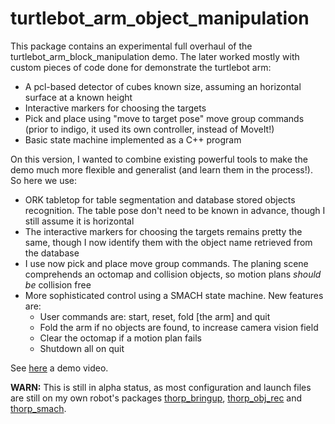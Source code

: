 turtlebot_arm_object_manipulation
=================================

This package contains an experimental full overhaul of the turtlebot_arm_block_manipulation demo.
The later worked mostly with custom pieces of code done for demonstrate the turtlebot arm:

 * A pcl-based detector of cubes known size, assuming an horizontal surface at a known height
 * Interactive markers for choosing the targets
 * Pick and place using "move to target pose" move group commands (prior to indigo, it used its own controller, instead of MoveIt!)
 * Basic state machine implemented as a C++ program

On this version, I wanted to combine existing powerful tools to make the demo much more flexible and generalist (and learn them in the process!).
So here we use:

 * ORK tabletop for table segmentation and database stored objects recognition. The table pose don't need to be known in advance, though I still assume it is horizontal
 * The interactive markers for choosing the targets remains pretty the same, though I now identify them with the object name retrieved from the database
 * I use now pick and place move group commands. The planing scene comprehends an octomap and collision objects, so motion plans *should be* collision free
 * More sophisticated control using a SMACH state machine. New features are:
   * User commands are: start, reset, fold [the arm] and quit
   * Fold the arm if no objects are found, to increase camera vision field
   * Clear the octomap if a motion plan fails
   * Shutdown all on quit

See [here](https://drive.google.com/file/d/0BzYjlgbSZJSWaVRVQmVKTVczY00/view?usp=sharing) a demo video.


**WARN:** This is still in alpha status, as most configuration and launch files are still on my own robot's packages [thorp_bringup](https://github.com/corot/thorp/tree/master/thorp_bringup),
 [thorp_obj_rec](https://github.com/corot/thorp/tree/master/thorp_obj_rec) and [thorp_smach](https://github.com/corot/thorp/tree/master/thorp_smach).